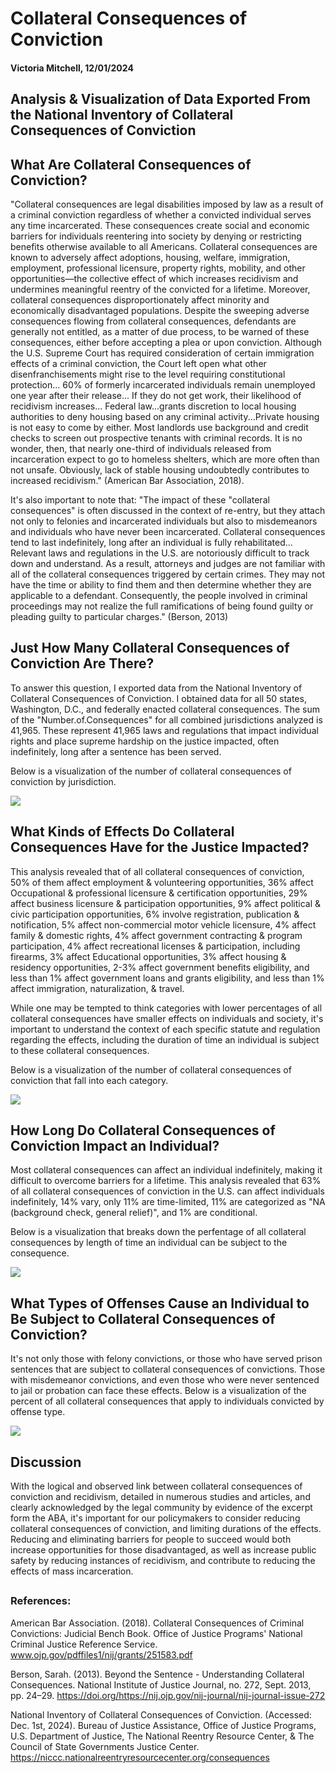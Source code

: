 <!DOCTYPE html>
<html>
  <head></head>
  <body>
    <h1>Collateral Consequences of Conviction</h1>
    <h4>Victoria Mitchell, 12/01/2024</h4>
    <h2>Analysis & Visualization of Data Exported From the National Inventory of Collateral Consequences of Conviction</h2>
    <h2>What Are Collateral Consequences of Conviction?</h2>
    <p>"Collateral consequences are legal disabilities imposed by law as a result of a criminal conviction regardless of whether a convicted individual serves any         time incarcerated. These consequences create social and economic barriers for individuals reentering into society by denying or restricting benefits otherwise       available to all Americans. Collateral consequences are known to adversely affect adoptions, housing, welfare, immigration, employment, professional                 licensure, property rights, mobility, and other opportunities—the collective effect of which increases recidivism and undermines meaningful reentry of the           convicted for a lifetime. Moreover, collateral consequences disproportionately affect minority and economically disadvantaged populations. Despite the               sweeping adverse consequences flowing from collateral consequences, defendants are generally not entitled, as a matter of due process, to be warned of these         consequences, either before accepting a plea or upon conviction. Although the U.S. Supreme Court has required consideration of certain immigration effects of         a criminal conviction, the Court left open what other disenfranchisements might rise to the level requiring constitutional protection... 60% of formerly             incarcerated individuals remain unemployed one year after their release... If they do not get work, their likelihood of recidivism increases... Federal               law...grants discretion to local housing authorities to deny housing based on any criminal activity...Private housing is not easy to come by either. Most           landlords use background and credit checks to screen out prospective tenants with criminal records.  It is no wonder, then, that nearly one-third of                 individuals released from incarceration expect to go to homeless shelters, which are more often than not unsafe. Obviously, lack of stable housing                   undoubtedly contributes to increased recidivism." (American Bar Association, 2018).</p>
  <p>It's also important to note that: "The impact of these "collateral consequences" is often discussed in the context of re-entry, but they attach not only to felonies and incarcerated individuals but also to misdemeanors and individuals who have never been incarcerated. Collateral consequences tend to last indefinitely, long after an individual is fully rehabilitated... Relevant laws and regulations in the U.S. are notoriously difficult to track down and understand. As a result, attorneys and judges are not familiar with all of the collateral consequences triggered by certain crimes. They may not have the time or ability to find them and then determine whether they are applicable to a defendant.  Consequently, the people involved in criminal proceedings may not realize the full ramifications of being found guilty or pleading guilty to particular charges." (Berson, 2013)</p>
    <h2>Just How Many Collateral Consequences of Conviction Are There?</h2>
    <p>To answer this question, I exported data from the National Inventory of Collateral Consequences of Conviction.  I obtained data for all 50 states, Washington, D.C., and federally enacted collateral consequences.  The sum of the "Number.of.Consequences" for all combined jurisdictions analyzed is 41,965.  These represent 41,965 laws and regulations that impact individual rights and place supreme hardship on the justice impacted, often indefinitely, long after a sentence has been served.</p>
    <p>Below is a visualization of the number of collateral consequences of conviction by jurisdiction.</p>
    <img src = "./collateral_consequences/total_consequences_per_jurisdiction.jpeg">
    <h2>What Kinds of Effects Do Collateral Consequences Have for the Justice Impacted?</h2>
    <p>This analysis revealed that of all collateral consequences of conviction, 50% of them affect employment & volunteering opportunities, 36% affect Occupational & professional licensure & certification opportunities, 29% affect business licensure & participation opportunities, 9% affect political & civic participation opportunities, 6% involve registration, publication & notification, 5% affect non-commercial motor vehicle licensure, 4% affect family & domestic rights, 4% affect government contracting & program participation, 4% affect recreational licenses & participation, including firearms, 3% affect Educational opportunities, 3% affect housing & residency opportunities, 2-3% affect government benefits eligibility, and less than 1% affect government loans and grants eligibility, and less than 1% affect immigration, naturalization, & travel.</p>
<p>While one may be tempted to think categories with lower percentages of all collateral consequences have smaller effects on individuals and society, it's important to understand the context of each specific statute and regulation regarding the effects, including the duration of time an individual is subject to these collateral consequences.</p>
    <p>Below is a visualization of the number of collateral consequences of conviction that fall into each category.</p>
    <img src = "./collateral_consequences/count_by_effect.jpeg">
    <h2>How Long Do Collateral Consequences of Conviction Impact an Individual?</h2>
    <p>Most collateral consequences can affect an individual indefinitely, making it difficult to overcome barriers for a lifetime. This analysis revealed that 63% of all collateral consequences of conviction in the U.S. can affect individuals indefinitely, 14% vary, only 11% are time-limited, 11% are categorized as "NA (background check, general relief)", and 1% are conditional.</p>
    <p>Below is a visualization that breaks down the perfentage of all collateral consequences by length of time an individual can be subject to the consequence.</p>
    <img src = "./collateral_consequences/breakdown_consequence_duration.jpeg">
    <h2>What Types of Offenses Cause an Individual to Be Subject to Collateral Consequences of Conviction?</h2>
    <p>It's not only those with felony convictions, or those who have served prison sentences that are subject to collateral consequences of convictions.  Those with misdemeanor convictions, and even those who were never sentenced to jail or probation can face these effects.  Below is a visualization of the percent of all collateral consequences that apply to individuals convicted by offense type.</p>
    <img src = "./collateral_consequences/offense_type_breakdown.jpeg">
    <h2>Discussion</h2>
    <p>With the logical and observed link between collateral consequences of conviction and recidivism, detailed in numerous studies and articles, and clearly acknowledged by the legal community by evidence of the excerpt form the ABA, it's important for our policymakers to consider reducing collateral consequences of conviction, and limiting durations of the effects.  Reducing and eliminating barriers for people to succeed would both increase opportunities for those disadvantaged, as well as increase public safety by reducing instances of recidivism, and contribute to reducing the effects of mass incarceration.</p>
    <h2></h2>
    <h3>References:</h3>
    <p>American Bar Association. (2018). Collateral Consequences of Criminal Convictions: Judicial Bench Book. Office of Justice Programs' National Criminal Justice Reference Service. <a href = www.ojp.gov/pdffiles1/nij/grants/251583.pdf>www.ojp.gov/pdffiles1/nij/grants/251583.pdf</a></p>
    <p>Berson, Sarah. (2013). Beyond the Sentence - Understanding Collateral Consequences. National Institute of Justice Journal, no. 272, Sept. 2013, pp. 24–29. <a href = https://doi.org/https://nij.ojp.gov/nij-journal/nij-journal-issue-272>https://doi.org/https://nij.ojp.gov/nij-journal/nij-journal-issue-272</a></p>
  <p>National Inventory of Collateral Consequences of Conviction. (Accessed: Dec. 1st, 2024).  Bureau of Justice Assistance, Office of Justice Programs, U.S. Department of Justice, The National Reentry Resource Center, & The Council of State Governments Justice Center. <a href = https://niccc.nationalreentryresourcecenter.org/consequences >https://niccc.nationalreentryresourcecenter.org/consequences</a></p>
  </body>
</html>
